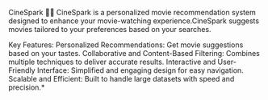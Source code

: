 CineSpark 🎥✨
CineSpark is a personalized movie recommendation system designed to enhance your movie-watching experience.CineSpark suggests movies tailored to your preferences based on your searches.

Key Features:
Personalized Recommendations: Get movie suggestions based on your tastes.
Collaborative and Content-Based Filtering: Combines multiple techniques to deliver accurate results.
Interactive and User-Friendly Interface: Simplified and engaging design for easy navigation.
Scalable and Efficient: Built to handle large datasets with speed and precision.*
